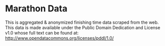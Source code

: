 Marathon Data
=============
This is aggregated & anonymized finishing time data scraped from the web.
This data is made available under the Public Domain Dedication and License v1.0 whose full text can be found at: http://www.opendatacommons.org/licenses/pddl/1.0/

